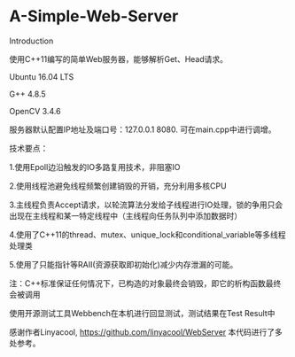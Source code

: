 # A-Simple-Web-Server
Introduction

使用C++11编写的简单Web服务器，能够解析Get、Head请求。



Ubuntu 16.04 LTS

G++ 4.8.5

OpenCV 3.4.6



服务器默认配置IP地址及端口号：127.0.0.1 8080. 可在main.cpp中进行调增。



技术要点：

1.使用Epoll边沿触发的IO多路复用技术，非阻塞IO

2.使用线程池避免线程频繁创建销毁的开销，充分利用多核CPU

3.主线程负责Accept请求，以轮流算法分发给子线程进行IO处理，锁的争用只会出现在主线程和某一特定线程中（主线程向任务队列中添加数据时）

4.使用了C++11的thread、mutex、unique_lock和conditional_variable等多线程处理类

5.使用了只能指针等RAII(资源获取即初始化)减少内存泄漏的可能。

注：C++标准保证任何情况下，已构造的对象最终会销毁，即它的析构函数最终会被调用



使用开源测试工具Webbench在本机进行回显测试，测试结果在Test Result中


感谢作者Linyacool, https://github.com/linyacool/WebServer
本代码进行了多处参考。
